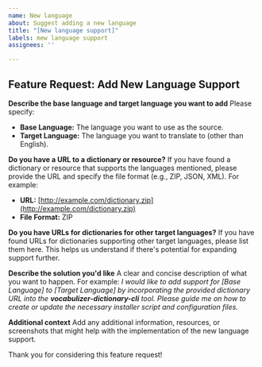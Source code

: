 ```yaml
---
name: New language
about: Suggest adding a new language
title: "[New language support]"
labels: mew language support
assignees: ''

---
```


## Feature Request: Add New Language Support

**Describe the base language and target language you want to add**
Please specify:
- **Base Language:** The language you want to use as the source.
- **Target Language:** The language you want to translate to (other than English).

**Do you have a URL to a dictionary or resource?**
If you have found a dictionary or resource that supports the languages mentioned, please provide the URL and specify the file format (e.g., ZIP, JSON, XML). For example:
- **URL:** [http://example.com/dictionary.zip](http://example.com/dictionary.zip)
- **File Format:** ZIP

**Do you have URLs for dictionaries for other target languages?**
If you have found URLs for dictionaries supporting other target languages, please list them here. This helps us understand if there's potential for expanding support further.

**Describe the solution you'd like**
A clear and concise description of what you want to happen. For example:
*I would like to add support for [Base Language] to [Target Language] by incorporating the provided dictionary URL into the **vocabulizer-dictionary-cli** tool. Please guide me on how to create or update the necessary installer script and configuration files.*

**Additional context**
Add any additional information, resources, or screenshots that might help with the implementation of the new language support.

Thank you for considering this feature request!
